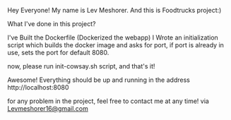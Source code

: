 Hey Everyone! My name is Lev Meshorer. And this is Foodtrucks project:)

What I've done in this project?

I've Built the Dockerfile (Dockerized the webapp)
I Wrote an initialization script which builds the docker image and asks for port, if port is already in use, sets the port for default 8080.

now, please run init-cowsay.sh script, and that's it!

Awesome! Everything should be up and running in the address http://localhost:8080

for any problem in the project, feel free to contact me at any time! via Levmeshorer16@gmail.com